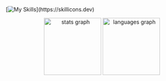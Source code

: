 [![My Skills](https://skillicons.dev/icons?i=linux,kali,c,py,php,mysql,postgres,js,ts,nodejs,react,tailwind,)](https://skillicons.dev)

<div align="center">
  <img src="https://github-readme-stats.vercel.app/api?username=herreera&hide_title=false&hide_rank=false&show_icons=true&include_all_commits=true&count_private=true&disable_animations=false&theme=dracula&locale=en&hide_border=false&order=1" height="150" alt="stats graph"  />
  <img src="https://github-readme-stats.vercel.app/api/top-langs?username=herreera&locale=en&hide_title=false&layout=compact&card_width=320&langs_count=5&theme=dracula&hide_border=false&order=2" height="150" alt="languages graph"  />
</div>
